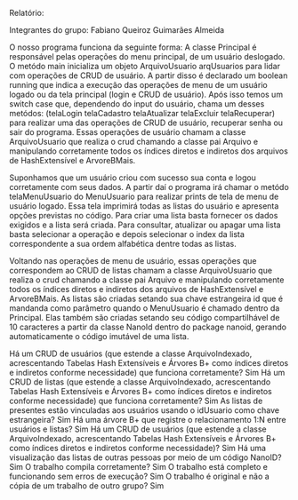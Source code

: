 Relatório:

Integrantes do grupo:
Fabiano Queiroz Guimarães Almeida



O nosso programa funciona da seguinte forma:
A classe Principal é responsável pelas operações do menu principal, de um usuário deslogado. O metódo main inicializa um objeto ArquivoUsuario arqUsuarios para lidar com operações de CRUD de usuário. 
A partir disso é declarado um boolean running que indica a execução das operações de menu de um usuário logado ou da tela principal (login e CRUD de usuário). Após isso temos um switch case que, dependendo
do input do usuário, chama um desses metódos: (telaLogin telaCadastro telaAtualizar telaExcluir telaRecuperar) para realizar uma das operações de CRUD de usuário, recuperar senha ou sair do programa. 
Essas operações de usuário chamam a classe ArquivoUsuario que realiza o crud chamando a classe pai Arquivo e manipulando corretamente todos os índices diretos e indiretos dos arquivos de HashExtensível
e ArvoreBMais.

Suponhamos que um usuário criou com sucesso sua conta e logou corretamente com seus dados. A partir daí o programa irá chamar o metódo telaMenuUsuario do MenuUsuario para realizar prints de tela de menu
de usuário logado. Essa tela imprimirá todas as listas do usuário e apresenta opções previstas no código. Para criar uma lista basta fornecer os dados exigidos e a lista será criada. Para consultar,
atualizar ou apagar uma lista basta selecionar a operação e depois selecionar o index da lista correspondente a sua ordem alfabética dentre todas as listas. 

Voltando nas operações de menu de usuário, essas operações que correspondem ao CRUD de listas chamam a classe ArquivoUsuario que realiza o crud chamando a classe pai Arquivo e manipulando 
corretamente todos os índices diretos e indiretos dos arquivos de HashExtensível e ArvoreBMais. As listas são criadas setando sua chave estrangeira id que é mandanda como parâmetro quando o MenuUsuario
é chamado dentro da Principal. Elas também são criadas setando seu código compartilhável de 10 caracteres a partir da classe NanoId dentro do package nanoid, gerando automaticamente o código imutável
de uma lista.


Há um CRUD de usuários (que estende a classe ArquivoIndexado, acrescentando Tabelas Hash Extensíveis e Árvores B+ como índices diretos e indiretos conforme necessidade) que funciona corretamente? 
Sim
Há um CRUD de listas (que estende a classe ArquivoIndexado, acrescentando Tabelas Hash Extensíveis e Árvores B+ como índices diretos e indiretos conforme necessidade) que funciona corretamente?
Sim
As listas de presentes estão vinculadas aos usuários usando o idUsuario como chave estrangeira?
Sim
Há uma árvore B+ que registre o relacionamento 1:N entre usuários e listas?
Sim
Há um CRUD de usuários (que estende a classe ArquivoIndexado, acrescentando Tabelas Hash Extensíveis e Árvores B+ como índices diretos e indiretos conforme necessidade)?
Sim
Há uma visualização das listas de outras pessoas por meio de um código NanoID?
Sim
O trabalho compila corretamente?
Sim
O trabalho está completo e funcionando sem erros de execução?
Sim
O trabalho é original e não a cópia de um trabalho de outro grupo?
Sim
